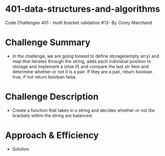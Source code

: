 # 401-data-structures-and-algorithms
Code Challenges 401 - multi bracket validation #13- By Corey Marchand

# Challenge Summary
* In the challenge, we are going toneed to define storage(empty arry) and map that iterates through the string, adds each individual position to storage and implement a (else if) and compare the last str item and determine whether or not it is a pair.  If they are a pair, return boolean true, if not return boolean false. 

# Challenge Description
* Create a function that takes in a string and decides whether or not the brackets within the string are balanced.  

# Approach & Efficiency
* Solution

